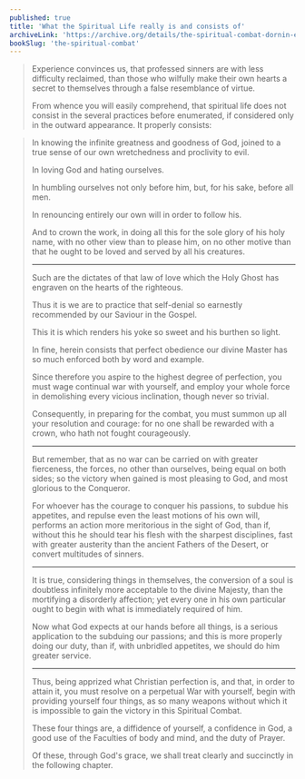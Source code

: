 ```yaml
---
published: true
title: 'What the Spiritual Life really is and consists of'
archiveLink: 'https://archive.org/details/the-spiritual-combat-dornin-edition/page/10?view=theater'
bookSlug: 'the-spiritual-combat'
---
```


> Experience convinces us, that professed sinners are with less difficulty reclaimed, than those who wilfully make their own hearts a secret to themselves through a false resemblance of virtue.
>
> From whence you will easily comprehend, that spiritual life does not consist in the several practices before enumerated, if considered only in the outward appearance. It properly consists:

> In knowing the infinite greatness and goodness of God, joined to a true sense of our own wretchedness and proclivity to evil.
>
> In loving God and hating ourselves.
>
> In humbling ourselves not only before him, but, for his sake, before all men.
>
> In renouncing entirely our own will in order to follow his.
>
> And to crown the work, in doing all this for the sole glory of his holy name, with no other view than to please him, on no other motive than that he ought to be loved and served by all his creatures.
>
> ---
>
> Such are the dictates of that law of love which the Holy Ghost has engraven on the hearts of the righteous.
>
> Thus it is we are to practice that self-denial so earnestly recommended by our Saviour in the Gospel.
>
> This it is which renders his yoke so sweet and his burthen so light.
>
> In fine, herein consists that perfect obedience our divine Master has so much enforced both by word and example.
>
> Since therefore you aspire to the highest degree of perfection, you must wage continual war with yourself, and employ your whole force in demolishing every vicious inclination, though never so trivial.
>
> Consequently, in preparing for the combat, you must summon up all your resolution and courage: for no one shall be rewarded with a crown, who hath not fought courageously.
>
> ---
>
> But remember, that as no war can be carried on with greater fierceness, the forces, no other than ourselves, being equal on both sides; so the victory when gained is most pleasing to God, and most glorious to the Conqueror.
>
> For whoever has the courage to conquer his passions, to subdue his appetites, and repulse even the least motions of his own will, performs an action more meritorious in the sight of God, than if, without this he should tear his flesh with the sharpest disciplines, fast with greater austerity than the ancient Fathers of the Desert, or convert multitudes of sinners.
>
> ---
>
> It is true, considering things in themselves, the conversion of a soul is doubtless infinitely more acceptable to the divine Majesty, than the mortifying a disorderly affection; yet every one in his own particular ought to begin with what is immediately required of him.
>
> Now what God expects at our hands before all things, is a serious application to the subduing our passions; and this is more properly doing our duty, than if, with unbridled appetites, we should do him greater service.
>
> ---
>
> Thus, being apprized what Christian perfection is, and that, in order to attain it, you must resolve on a perpetual War with yourself, begin with providing yourself four things, as so many weapons without which it is impossible to gain the victory in this Spiritual Combat.
>
> These four things are, a diffidence of yourself, a confidence in God, a good use of the Faculties of body and mind, and the duty of Prayer.
>
> Of these, through God's grace, we shall treat clearly and succinctly in the following chapter.